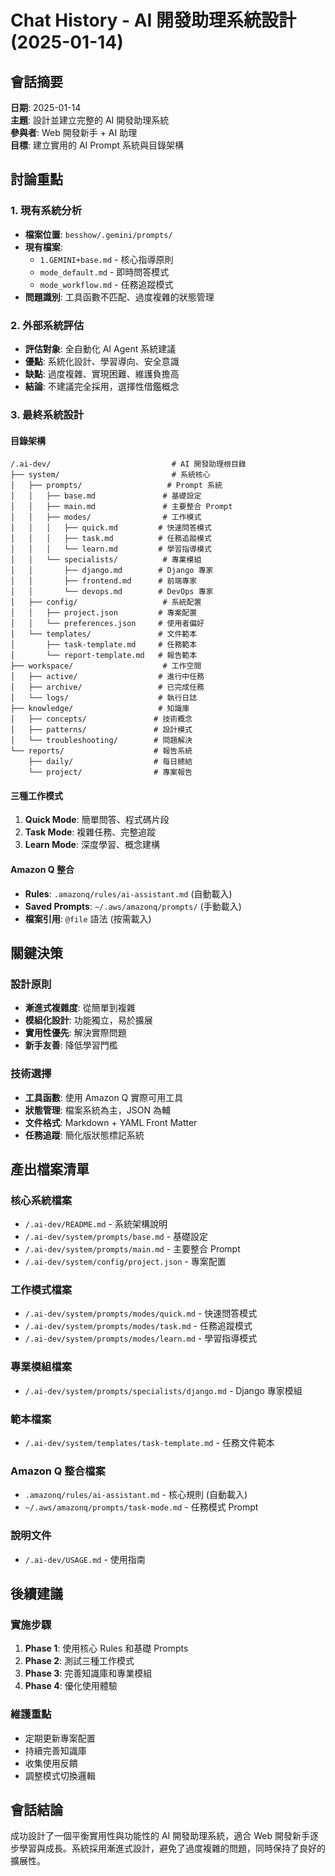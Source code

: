 # Chat History - AI 開發助理系統設計 (2025-01-14)

## 會話摘要
**日期**: 2025-01-14  
**主題**: 設計並建立完整的 AI 開發助理系統  
**參與者**: Web 開發新手 + AI 助理  
**目標**: 建立實用的 AI Prompt 系統與目錄架構  

## 討論重點

### 1. 現有系統分析
- **檔案位置**: `besshow/.gemini/prompts/`
- **現有檔案**: 
  - `1.GEMINI+base.md` - 核心指導原則
  - `mode_default.md` - 即時問答模式  
  - `mode_workflow.md` - 任務追蹤模式
- **問題識別**: 工具函數不匹配、過度複雜的狀態管理

### 2. 外部系統評估
- **評估對象**: 全自動化 AI Agent 系統建議
- **優點**: 系統化設計、學習導向、安全意識
- **缺點**: 過度複雜、實現困難、維護負擔高
- **結論**: 不建議完全採用，選擇性借鑑概念

### 3. 最終系統設計

#### 目錄架構
```
/.ai-dev/                           # AI 開發助理根目錄
├── system/                         # 系統核心
│   ├── prompts/                   # Prompt 系統
│   │   ├── base.md               # 基礎設定
│   │   ├── main.md               # 主要整合 Prompt
│   │   ├── modes/                # 工作模式
│   │   │   ├── quick.md         # 快速問答模式
│   │   │   ├── task.md          # 任務追蹤模式
│   │   │   └── learn.md         # 學習指導模式
│   │   └── specialists/          # 專業模組
│   │       ├── django.md        # Django 專家
│   │       ├── frontend.md      # 前端專家
│   │       └── devops.md        # DevOps 專家
│   ├── config/                   # 系統配置
│   │   ├── project.json         # 專案配置
│   │   └── preferences.json     # 使用者偏好
│   └── templates/               # 文件範本
│       ├── task-template.md     # 任務範本
│       └── report-template.md   # 報告範本
├── workspace/                    # 工作空間
│   ├── active/                  # 進行中任務
│   ├── archive/                 # 已完成任務
│   └── logs/                    # 執行日誌
├── knowledge/                   # 知識庫
│   ├── concepts/               # 技術概念
│   ├── patterns/               # 設計模式
│   └── troubleshooting/        # 問題解決
└── reports/                    # 報告系統
    ├── daily/                  # 每日總結
    └── project/                # 專案報告
```

#### 三種工作模式
1. **Quick Mode**: 簡單問答、程式碼片段
2. **Task Mode**: 複雜任務、完整追蹤
3. **Learn Mode**: 深度學習、概念建構

#### Amazon Q 整合
- **Rules**: `.amazonq/rules/ai-assistant.md` (自動載入)
- **Saved Prompts**: `~/.aws/amazonq/prompts/` (手動載入)
- **檔案引用**: `@file` 語法 (按需載入)

## 關鍵決策

### 設計原則
- **漸進式複雜度**: 從簡單到複雜
- **模組化設計**: 功能獨立，易於擴展
- **實用性優先**: 解決實際問題
- **新手友善**: 降低學習門檻

### 技術選擇
- **工具函數**: 使用 Amazon Q 實際可用工具
- **狀態管理**: 檔案系統為主，JSON 為輔
- **文件格式**: Markdown + YAML Front Matter
- **任務追蹤**: 簡化版狀態標記系統

## 產出檔案清單

### 核心系統檔案
- `/.ai-dev/README.md` - 系統架構說明
- `/.ai-dev/system/prompts/base.md` - 基礎設定
- `/.ai-dev/system/prompts/main.md` - 主要整合 Prompt
- `/.ai-dev/system/config/project.json` - 專案配置

### 工作模式檔案
- `/.ai-dev/system/prompts/modes/quick.md` - 快速問答模式
- `/.ai-dev/system/prompts/modes/task.md` - 任務追蹤模式
- `/.ai-dev/system/prompts/modes/learn.md` - 學習指導模式

### 專業模組檔案
- `/.ai-dev/system/prompts/specialists/django.md` - Django 專家模組

### 範本檔案
- `/.ai-dev/system/templates/task-template.md` - 任務文件範本

### Amazon Q 整合檔案
- `.amazonq/rules/ai-assistant.md` - 核心規則 (自動載入)
- `~/.aws/amazonq/prompts/task-mode.md` - 任務模式 Prompt

### 說明文件
- `/.ai-dev/USAGE.md` - 使用指南

## 後續建議

### 實施步驟
1. **Phase 1**: 使用核心 Rules 和基礎 Prompts
2. **Phase 2**: 測試三種工作模式
3. **Phase 3**: 完善知識庫和專業模組
4. **Phase 4**: 優化使用體驗

### 維護重點
- 定期更新專案配置
- 持續完善知識庫
- 收集使用反饋
- 調整模式切換邏輯

## 會話結論
成功設計了一個平衡實用性與功能性的 AI 開發助理系統，適合 Web 開發新手逐步學習與成長。系統採用漸進式設計，避免了過度複雜的問題，同時保持了良好的擴展性。